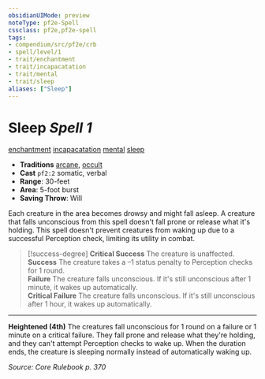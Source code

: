 ```yaml
---
obsidianUIMode: preview
noteType: pf2e-Spell
cssclass: pf2e,pf2e-spell
tags:
- compendium/src/pf2e/crb
- spell/level/1
- trait/enchantment
- trait/incapacatation
- trait/mental
- trait/sleep
aliases: ["Sleep"]
---
```

# Sleep *Spell 1*   
[enchantment](enchantment.md)  [incapacatation](incapacatation.md)  [mental](mental.md)  [sleep](sleep.md)

- **Traditions** [arcane](arcane.md), [occult](occult.md)
- **Cast** `pf2:2` somatic, verbal
- **Range**: 30-feet
- **Area**: 5-foot burst
- **Saving Throw**: Will

Each creature in the area becomes drowsy and might fall asleep. A creature that falls unconscious from this spell doesn't fall prone or release what it's holding. This spell doesn't prevent creatures from waking up due to a successful Perception check, limiting its utility in combat.  

> [!success-degree] 
> **Critical Success** The creature is unaffected.  
> **Success** The creature takes a –1 status penalty to Perception checks for 1 round.  
> **Failure** The creature falls unconscious. If it's still unconscious after 1 minute, it wakes up automatically.  
> **Critical Failure** The creature falls unconscious. If it's still unconscious after 1 hour, it wakes up automatically.

---

**Heightened (4th)** The creatures fall unconscious for 1 round on a failure or 1 minute on a critical failure. They fall prone and release what they're holding, and they can't attempt Perception checks to wake up. When the duration ends, the creature is sleeping normally instead of automatically waking up.

*Source: Core Rulebook p. 370*